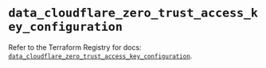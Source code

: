 # `data_cloudflare_zero_trust_access_key_configuration`

Refer to the Terraform Registry for docs: [`data_cloudflare_zero_trust_access_key_configuration`](https://registry.terraform.io/providers/cloudflare/cloudflare/5.8.4/docs/data-sources/zero_trust_access_key_configuration).
